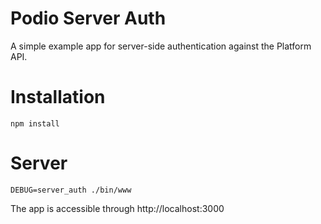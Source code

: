 # Podio Server Auth

A simple example app for server-side authentication against the Platform API.

# Installation

```
npm install
```

# Server

```
DEBUG=server_auth ./bin/www
```

The app is accessible through http://localhost:3000